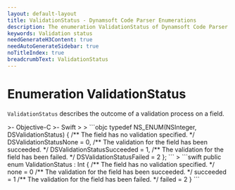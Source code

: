 ```yaml
---
layout: default-layout
title: ValidationStatus - Dynamsoft Code Parser Enumerations
description: The enumeration ValidationStatus of Dynamsoft Code Parser describes the outcome of a validation process on a field.
keywords: Validation status
needGenerateH3Content: true
needAutoGenerateSidebar: true
noTitleIndex: true
breadcrumbText: ValidationStatus
---
```


# Enumeration ValidationStatus

`ValidationStatus` describes the outcome of a validation process on a field.

<div class="sample-code-prefix template2"></div>
   >- Objective-C
   >- Swift
   >
>
```objc
typedef NS_ENUM(NSInteger, DSValidationStatus)
{
   /** The field has no validation specified. */
   DSValidationStatusNone = 0,
   /** The validation for the field has been succeeded. */
   DSValidationStatusSucceeded = 1,
   /** The validation for the field has been failed. */
   DSValidationStatusFailed = 2
};
```
>
```swift
public enum ValidationStatus : Int
{
   /** The field has no validation specified. */
   none = 0
   /** The validation for the field has been succeeded. */
   succeeded = 1
   /** The validation for the field has been failed. */
   failed = 2
}
```
